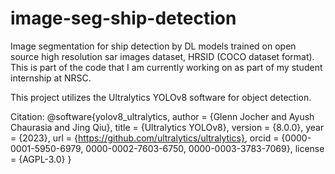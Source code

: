 # image-seg-ship-detection
Image segmentation for ship detection by DL models trained on open source high resolution sar images dataset, HRSID (COCO dataset format).
This is part of the code that I am currently working on as part of my student internship at NRSC.

This project utilizes the Ultralytics YOLOv8 software for object detection. 

Citation:
@software{yolov8_ultralytics,
author = {Glenn Jocher and Ayush Chaurasia and Jing Qiu},
title = {Ultralytics YOLOv8},
version = {8.0.0},
year = {2023},
url = {https://github.com/ultralytics/ultralytics},
orcid = {0000-0001-5950-6979, 0000-0002-7603-6750, 0000-0003-3783-7069},
license = {AGPL-3.0}
}
